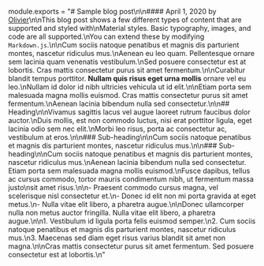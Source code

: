 module.exports = "# Sample blog post\n\n#### April 1, 2020 by [Olivier](/)\n\nThis blog post shows a few different types of content that are supported and styled with\nMaterial styles. Basic typography, images, and code are all supported.\nYou can extend these by modifying `Markdown.js`.\n\nCum sociis natoque penatibus et magnis dis parturient montes, nascetur ridiculus mus.\nAenean eu leo quam. Pellentesque ornare sem lacinia quam venenatis vestibulum.\nSed posuere consectetur est at lobortis. Cras mattis consectetur purus sit amet fermentum.\n\nCurabitur blandit tempus porttitor. **Nullam quis risus eget urna mollis** ornare vel eu leo.\nNullam id dolor id nibh ultricies vehicula ut id elit.\n\nEtiam porta sem malesuada magna mollis euismod. Cras mattis consectetur purus sit amet fermentum.\nAenean lacinia bibendum nulla sed consectetur.\n\n## Heading\n\nVivamus sagittis lacus vel augue laoreet rutrum faucibus dolor auctor.\nDuis mollis, est non commodo luctus, nisi erat porttitor ligula, eget lacinia odio sem nec elit.\nMorbi leo risus, porta ac consectetur ac, vestibulum at eros.\n\n### Sub-heading\n\nCum sociis natoque penatibus et magnis dis parturient montes, nascetur ridiculus mus.\n\n### Sub-heading\n\nCum sociis natoque penatibus et magnis dis parturient montes, nascetur ridiculus mus.\nAenean lacinia bibendum nulla sed consectetur. Etiam porta sem malesuada magna mollis euismod.\nFusce dapibus, tellus ac cursus commodo, tortor mauris condimentum nibh, ut fermentum massa justo\nsit amet risus.\n\n- Praesent commodo cursus magna, vel scelerisque nisl consectetur et.\n- Donec id elit non mi porta gravida at eget metus.\n- Nulla vitae elit libero, a pharetra augue.\n\nDonec ullamcorper nulla non metus auctor fringilla. Nulla vitae elit libero, a pharetra augue.\n\n1.  Vestibulum id ligula porta felis euismod semper.\n2.  Cum sociis natoque penatibus et magnis dis parturient montes, nascetur ridiculus mus.\n3.  Maecenas sed diam eget risus varius blandit sit amet non magna.\n\nCras mattis consectetur purus sit amet fermentum. Sed posuere consectetur est at lobortis.\n"